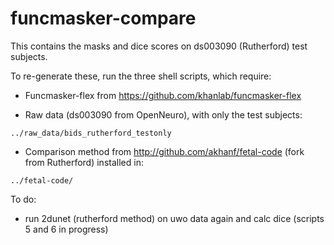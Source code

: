 # funcmasker-compare

This contains the masks and dice scores on ds003090 (Rutherford) test subjects.

To re-generate these, run the three shell scripts, which require:


- Funcmasker-flex from https://github.com/khanlab/funcmasker-flex

- Raw data (ds003090 from OpenNeuro), with only the test subjects:
```
../raw_data/bids_rutherford_testonly
```

- Comparison method from http://github.com/akhanf/fetal-code (fork from Rutherford) installed in:
```
../fetal-code/
```


To do:

- run 2dunet (rutherford method) on uwo data again and calc dice (scripts 5 and 6 in progress)
